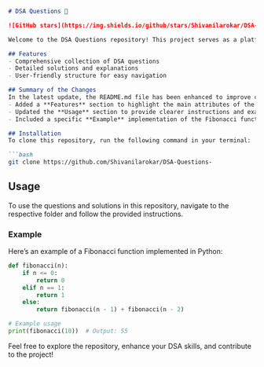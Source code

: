 ```markdown
# DSA Questions 🚀

![GitHub stars](https://img.shields.io/github/stars/Shivanilarokar/DSA-Questions-?style=social) ![Forks](https://img.shields.io/github/forks/Shivanilarokar/DSA-Questions-?style=social)

Welcome to the DSA Questions repository! This project serves as a platform for developers and learners to practice and enhance their skills in Data Structures and Algorithms (DSA). This repository is designed to help you improve your understanding of various data structures and algorithms through a collection of questions and solutions.

## Features
- Comprehensive collection of DSA questions
- Detailed solutions and explanations
- User-friendly structure for easy navigation

## Summary of the Changes
In the latest update, the README.md file has been enhanced to improve clarity and engagement. Key changes include:
- Added a **Features** section to highlight the main attributes of the repository.
- Updated the **Usage** section to provide clearer instructions and examples.
- Included a specific **Example** implementation of the Fibonacci function in Python.

## Installation
To clone this repository, run the following command in your terminal:

```bash
git clone https://github.com/Shivanilarokar/DSA-Questions-
```

## Usage
To use the questions and solutions in this repository, navigate to the respective folder and follow the provided instructions.

### Example
Here’s an example of a Fibonacci function implemented in Python:

```python
def fibonacci(n):
    if n <= 0:
        return 0
    elif n == 1:
        return 1
    else:
        return fibonacci(n - 1) + fibonacci(n - 2)

# Example usage
print(fibonacci(10))  # Output: 55
```

Feel free to explore the repository, enhance your DSA skills, and contribute to the project!
```